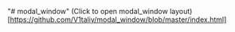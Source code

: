 "# modal_window" 
(Click to open modal_window layout)[https://github.com/V1taliy/modal_window/blob/master/index.html]
